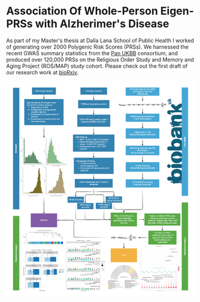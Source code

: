 # Association Of Whole-Person Eigen-PRSs with Alzherimer's Disease

As part of my Master's thesis at Dalla Lana School of Public Health I worked of generating over 2000 Polygenic Risk Scores (PRSs). We harnessed the recent GWAS summary statistics from the [Pan UKBB](http://www.nealelab.is/uk-biobank) consortium, and produced over 120,000 PRSs on the Religious Order Study and Memory and Aging Project (ROS/MAP) study cohort. Please check out the first draft of our research work at [bioRxiv](https://www.biorxiv.org/content/10.1101/2022.09.13.507735v2.abstract).

![Summarizing the data workflow of our full analysis.](ePRS_data_flow.png)
